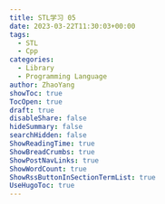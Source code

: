 ```yaml
---
title: STL学习 05
date: 2023-03-22T11:30:03+00:00
tags:
  - STL
  - Cpp
categories:
  - Library
  - Programming Language
author: ZhaoYang
showToc: true
TocOpen: true
draft: true
disableShare: false
hideSummary: false
searchHidden: false
ShowReadingTime: true
ShowBreadCrumbs: true
ShowPostNavLinks: true
ShowWordCount: true
ShowRssButtonInSectionTermList: true
UseHugoToc: true
---
```



